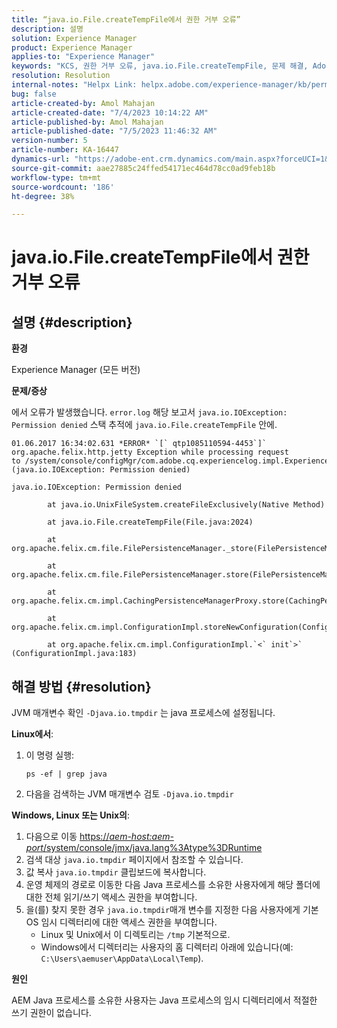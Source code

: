 ```yaml
---
title: “java.io.File.createTempFile에서 권한 거부 오류”
description: 설명
solution: Experience Manager
product: Experience Manager
applies-to: "Experience Manager"
keywords: "KCS, 권한 거부 오류, java.io.File.createTempFile, 문제 해결, Adobe Experience Manager"
resolution: Resolution
internal-notes: "Helpx Link: helpx.adobe.com/experience-manager/kb/permission_denied_error_from_java_io_file.html"
bug: false
article-created-by: Amol Mahajan
article-created-date: "7/4/2023 10:14:22 AM"
article-published-by: Amol Mahajan
article-published-date: "7/5/2023 11:46:32 AM"
version-number: 5
article-number: KA-16447
dynamics-url: "https://adobe-ent.crm.dynamics.com/main.aspx?forceUCI=1&pagetype=entityrecord&etn=knowledgearticle&id=144ebe88-531a-ee11-8f6e-6045bd006b25"
source-git-commit: aae27885c24ffed54171ec464d78cc0ad9feb18b
workflow-type: tm+mt
source-wordcount: '186'
ht-degree: 38%

---
```


# java.io.File.createTempFile에서 권한 거부 오류

## 설명 {#description}


<b>환경</b>

Experience Manager (모든 버전)

<b>문제/증상</b>

에서 오류가 발생했습니다. `error.log` 해당 보고서 `java.io.IOException: Permission denied` 스택 추적에 `java.io.File.createTempFile` 안에.


```
01.06.2017 16:34:02.631 *ERROR* `[` qtp1085110594-4453`]`  org.apache.felix.http.jetty Exception while processing request to /system/console/configMgr/com.adobe.cq.experiencelog.impl.ExperienceLogConfigServlet (java.io.IOException: Permission denied)

java.io.IOException: Permission denied

        at java.io.UnixFileSystem.createFileExclusively(Native Method)

        at java.io.File.createTempFile(File.java:2024)

        at org.apache.felix.cm.file.FilePersistenceManager._store(FilePersistenceManager.java:699)

        at org.apache.felix.cm.file.FilePersistenceManager.store(FilePersistenceManager.java:660)

        at org.apache.felix.cm.impl.CachingPersistenceManagerProxy.store(CachingPersistenceManagerProxy.java:242)

        at org.apache.felix.cm.impl.ConfigurationImpl.storeNewConfiguration(ConfigurationImpl.java:462)

        at org.apache.felix.cm.impl.ConfigurationImpl.`<` init`>` (ConfigurationImpl.java:183)
```





## 해결 방법 {#resolution}


JVM 매개변수 확인 `-Djava.io.tmpdir` 는 java 프로세스에 설정됩니다.

<b>Linux에서</b>:

1. 이 명령 실행:




   ```
   ps -ef | grep java
   ```




2. 다음을 검색하는 JVM 매개변수 검토 `-Djava.io.tmpdir`


<b>Windows, Linux 또는 Unix의</b>:

1. 다음으로 이동 [https://*aem-host:aem-port*/system/console/jmx/java.lang%3Atype%3DRuntime](https://aem-host:aem-port/system/console/jmx/java.lang%3Atype%3DRuntime)
2. 검색 대상 `java.io.tmpdir` 페이지에서 참조할 수 있습니다.
3. 값 복사 `java.io.tmpdir` 클립보드에 복사합니다.
4. 운영 체제의 경로로 이동한 다음 Java 프로세스를 소유한 사용자에게 해당 폴더에 대한 전체 읽기/쓰기 액세스 권한을 부여합니다.
5. 을(를) 찾지 못한 경우 `java.io.tmpdir`매개 변수를 지정한 다음 사용자에게 기본 OS 임시 디렉터리에 대한 액세스 권한을 부여합니다.
   - Linux 및 Unix에서 이 디렉토리는 `/tmp` 기본적으로.
   - Windows에서 디렉터리는 사용자의 홈 디렉터리 아래에 있습니다(예: `C:\Users\aemuser\AppData\Local\Temp`).


<b>원인</b>

AEM Java 프로세스를 소유한 사용자는 Java 프로세스의 임시 디렉터리에서 적절한 쓰기 권한이 없습니다.

